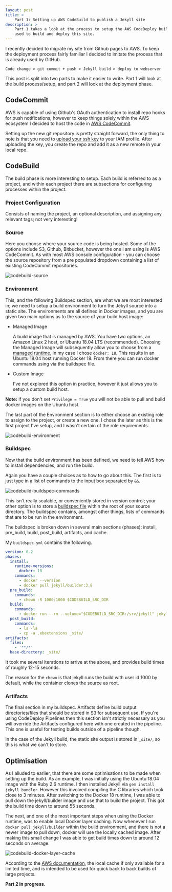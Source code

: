 ```yaml
---
layout: post
title: >
    Part 1: Setting up AWS CodeBuild to publish a Jekyll site
description: >
    Part 1 takes a look at the process to setup the AWS CodeDeploy build phase
    used to build and deploy this site.
---
```


I recently decided to migrate my site from Github pages to AWS. To keep the
deployment process fairly familiar I decided to imitate the process that is
already used by GitHub.

```
Code change > git commit + push > Jekyll build > deploy to webserver
```

This post is split into two parts to make it easier to write.
Part 1 will look at the build process/setup, and part 2 will look at the deployment
phase.

## CodeCommit
AWS is capable of using Github's OAuth authentication to install repo hooks for
push notifications; however to keep things solely within the AWS ecosystem I
decided to host the code in [AWS CodeCommit][codecommit].

[codecommit]: https://aws.amazon.com/codecommit/

Setting up the new git repository is pretty straight forward, the only thing to
note is that you need to [upload your ssh key][aws-ssh-key] to your IAM profile.
After uploading the key, you create the repo and add it as a new remote in your
local repo.

[aws-ssh-key]: https://docs.aws.amazon.com/codecommit/latest/userguide/setting-up-ssh-unixes.html?icmpid=docs_acc_console_connect_np

## CodeBuild
The build phase is more interesting to setup. Each build is referred to as a
project, and within each project there are subsections for configuring processes
within the project.

### Project Configuration
Consists of naming the project, an optional description, and assigning any
relevant tags; not very interesting!

### Source
Here you choose where your source code is being hosted. Some of the options
include S3, Github, Bitbucket, however the one I am using is AWS CodeCommit. As
with most AWS console configuration - you can choose the source repository from
a pre populated dropdown containing a list of existing CodeCommit repositories.

![codebuild-source](/assets/images/codebuild-source.png)

### Environment
This, and the following Buildspec section, are what we are most interested in;
we need to setup a build environment to turn the Jekyll source into a static
site. The environments are all defined in Docker images, and you are given two
main options as to the source of your build host image:

- Managed Image

    A build image that is managed by AWS. You have two options, an Amazon Linux 2
    host, or Ubuntu 18.04 LTS (recommended). Choosing the Managed Image will
    subsequently allow you to choose from a [managed runtime][managed-runtime], in
    my case I chose `docker: 18`. This results in an Ubuntu 18.04 host running
    Docker 18. From there you can run docker commands using via the buildspec file.

[managed-runtime]: https://docs.aws.amazon.com/codebuild/latest/userguide/build-env-ref-available.html

- Custom Image

    I've not explored this option in practice, however it just allows you to setup a
    custom build host.

**Note:** if you don't set `Privilege = True` you will not be able to pull and build
docker images on the Ubuntu host.

The last part of the Environment section is to either choose an existing role to
assign to the project, or create a new one. I chose the later as this is the
first project I've setup, and I wasn't certain of the role requirements.

![codebuild-environment](/assets/images/codebuild-environment.png)

### Buildspec
Now that the build environment has been defined, we need to tell AWS how to
install dependencies, and run the build.

Again you have a couple choices as to how to go about this. The first is to just
type in a list of commands to the input box separated by `&&`.

![codebuild-buildspec-commands](/assets/images/codebuild-buildspec-commands.png)

This isn't really scalable, or conveniently stored in version control; your
other option is to store a [buildspec file][buildspec-reference] within the root
of your source directory. The buildspec contains, amongst other things, lists of
commands that are to be run in the environment.

[buildspec-reference]: https://docs.aws.amazon.com/codebuild/latest/userguide/build-spec-ref.html

The buildspec is broken down in several main sections (phases): install,
pre_build, build, post_build, artifacts, and cache.

My `buildspec.yml` contains the following.

```yaml
version: 0.2
phases:
  install:
    runtime-versions:
      docker: 18
    commands:
      - docker --version
      - docker pull jekyll/builder:3.8
  pre_build:
    commands:
      - chown -R 1000:1000 $CODEBUILD_SRC_DIR
  build:
    commands:
      - docker run --rm --volume="$CODEBUILD_SRC_DIR:/srv/jekyll" jekyll/builder:3.8 jekyll build
  post_build:
    commands:
      - ls -la
      - cp -a .ebextensions _site/
artifacts:
  files:
    - '**/*'
  base-directory: _site/
 ```

It took me several iterations to arrive at the above, and provides build times
of roughly 12-15 seconds.

The reason for the `chown` is that jekyll runs the build with user id 1000 by
default, while the container clones the source as root.

### Artifacts
The final section in my buildspec. Artifacts define build output
directories/files that should be stored in S3 for subsequent use. If you're
using CodeDeploy Pipelines then this section isn't strictly necessary as you
will override the Artifacts configured here with one created in the pipeline.
This one is useful for testing builds outside of a pipeline though.

In the case of the Jekyll build, the static site output is stored in `_site/`,
so this is what we can't to store.

## Optimisation
As I alluded to earlier, that there are some optimisations to be made when
setting up the build. As an example, I was initially using the Ubuntu 18.04
image with the Ruby 2.6 runtime. I then installed Jekyll via `gem install jekyll
bundler`.  However this involved compiling the C libraries which took close to 3
minutes.  After switching to the Docker 18 runtime, I was able to pull down the
jekyll/builder image and use that to build the project. This got the build time
down to around 55 seconds.

The next, and one of the most important steps when using the Docker runtime, was
to enable local Docker layer caching. Now whenever I run `docker pull
jekyll/builder` within the build environment, and there is not a newer image to
pull down, docker will use the locally cached image. After making this small
change I was able to get build times down to around 12 seconds on average.

![codebuild-docker-layer-cache](/assets/images/codebuild-docker-layer-cache.png)

According to the [AWS documentation][aws-local-cache], the local cache if only
available for a limited time, and is intended to be used for quick back to back
builds of large projects.

[aws-local-cache]: https://aws.amazon.com/blogs/devops/improve-build-performance-and-save-time-using-local-caching-in-aws-codebuild/

**Part 2 in progress.**
